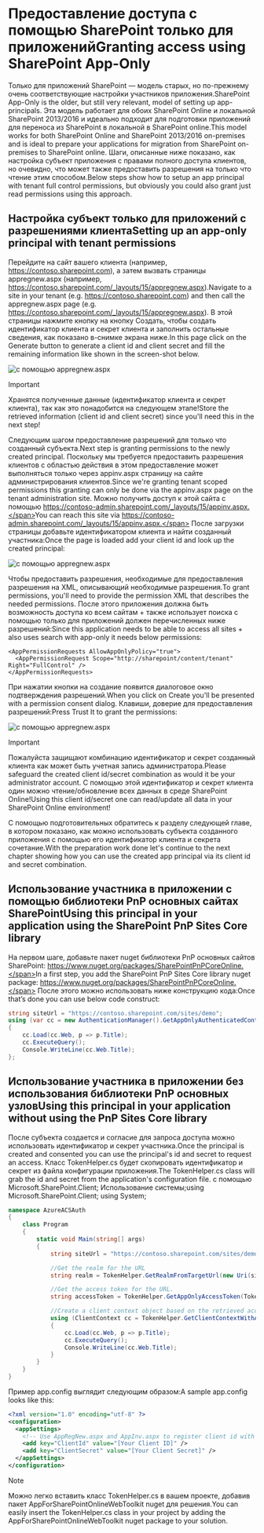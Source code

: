# <a name="granting-access-using-sharepoint-app-only"></a><span data-ttu-id="91913-101">Предоставление доступа с помощью SharePoint только для приложений</span><span class="sxs-lookup"><span data-stu-id="91913-101">Granting access using SharePoint App-Only</span></span>
<span data-ttu-id="91913-102">Только для приложений SharePoint — модель старых, но по-прежнему очень соответствующие настройки участников приложения.</span><span class="sxs-lookup"><span data-stu-id="91913-102">SharePoint App-Only is the older, but still very relevant, model of setting up app-principals.</span></span> <span data-ttu-id="91913-103">Эта модель работает для обоих SharePoint Online и локальной SharePoint 2013/2016 и идеально подходит для подготовки приложений для переноса из SharePoint в локальной в SharePoint online.</span><span class="sxs-lookup"><span data-stu-id="91913-103">This model works for both SharePoint Online and SharePoint 2013/2016 on-premises and is ideal to prepare your applications for migration from SharePoint on-premises to SharePoint online.</span></span> <span data-ttu-id="91913-104">Шаги, описанные ниже показано, как настройка субъект приложения с правами полного доступа клиентов, но очевидно, что может также предоставить разрешения на только что чтение этим способом.</span><span class="sxs-lookup"><span data-stu-id="91913-104">Below steps show how to setup an app principal with tenant full control permissions, but obviously you could also grant just read permissions using this approach.</span></span>

## <a name="setting-up-an-app-only-principal-with-tenant-permissions"></a><span data-ttu-id="91913-105">Настройка субъект только для приложений с разрешениями клиента</span><span class="sxs-lookup"><span data-stu-id="91913-105">Setting up an app-only principal with tenant permissions</span></span>
<span data-ttu-id="91913-106">Перейдите на сайт вашего клиента (например, https://contoso.sharepoint.com), а затем вызвать страницы appregnew.aspx (например, https://contoso.sharepoint.com/_layouts/15/appregnew.aspx).</span><span class="sxs-lookup"><span data-stu-id="91913-106">Navigate to a site in your tenant (e.g. https://contoso.sharepoint.com) and then call the appregnew.aspx page (e.g. https://contoso.sharepoint.com/_layouts/15/appregnew.aspx).</span></span> <span data-ttu-id="91913-107">В этой страницы нажмите кнопку на кнопку Создать, чтобы создать идентификатор клиента и секрет клиента и заполнить остальные сведения, как показано в-снимке экрана ниже.</span><span class="sxs-lookup"><span data-stu-id="91913-107">In this page click on the Generate button to generate a client id and client secret and fill the remaining information like shown in the screen-shot below.</span></span>

![с помощью appregnew.aspx](media/apponly/sharepointapponly1.png)

> [!IMPORTANT]
> <span data-ttu-id="91913-109">Хранятся полученные данные (идентификатор клиента и секрет клиента), так как это понадобится на следующем этапе!</span><span class="sxs-lookup"><span data-stu-id="91913-109">Store the retrieved information (client id and client secret) since you'll need this in the next step!</span></span>

<span data-ttu-id="91913-110">Следующим шагом предоставление разрешений для только что созданный субъекта.</span><span class="sxs-lookup"><span data-stu-id="91913-110">Next step is granting permissions to the newly created principal.</span></span> <span data-ttu-id="91913-111">Поскольку мы требуется предоставить разрешения клиентов с областью действия в этом предоставление может выполняться только через appinv.aspx страницу на сайте администрирования клиентов.</span><span class="sxs-lookup"><span data-stu-id="91913-111">Since we're granting tenant scoped permissions this granting can only be done via the appinv.aspx page on the tenant administration site.</span></span> <span data-ttu-id="91913-112">Можно получить доступ к этой сайта с помощью https://contoso-admin.sharepoint.com/_layouts/15/appinv.aspx.</span><span class="sxs-lookup"><span data-stu-id="91913-112">You can reach this site via https://contoso-admin.sharepoint.com/_layouts/15/appinv.aspx.</span></span> <span data-ttu-id="91913-113">После загрузки страницы добавьте идентификатором клиента и найти созданный участника:</span><span class="sxs-lookup"><span data-stu-id="91913-113">Once the page is loaded add your client id and look up the created principal:</span></span>

![с помощью appregnew.aspx](media/apponly/sharepointapponly2.png)

<span data-ttu-id="91913-115">Чтобы предоставить разрешения, необходимые для предоставления разрешения на XML, описывающий необходимые разрешения.</span><span class="sxs-lookup"><span data-stu-id="91913-115">To grant permissions, you'll need to provide the permission XML that describes the needed permissions.</span></span> <span data-ttu-id="91913-116">После этого приложения должна быть возможность доступа ко всем сайтам + также использует поиска с помощью только для приложений должен перечисленных ниже разрешений:</span><span class="sxs-lookup"><span data-stu-id="91913-116">Since this application needs to be able to access all sites + also uses search with app-only it needs below permissions:</span></span>

```
<AppPermissionRequests AllowAppOnlyPolicy="true">
  <AppPermissionRequest Scope="http://sharepoint/content/tenant" Right="FullControl" />
</AppPermissionRequests>
```

<span data-ttu-id="91913-117">При нажатии кнопки на создание появится диалоговое окно подтверждения разрешений.</span><span class="sxs-lookup"><span data-stu-id="91913-117">When you click on Create you'll be presented with a permission consent dialog.</span></span> <span data-ttu-id="91913-118">Клавиши, доверие для предоставления разрешений:</span><span class="sxs-lookup"><span data-stu-id="91913-118">Press Trust It to grant the permissions:</span></span>

![с помощью appregnew.aspx](media/apponly/sharepointapponly3.png)

> [!IMPORTANT]
> <span data-ttu-id="91913-120">Пожалуйста защищают комбинацию идентификатор и секрет созданный клиента как может быть учетная запись администратора.</span><span class="sxs-lookup"><span data-stu-id="91913-120">Please safeguard the created client id/secret combination as would it be your administrator account.</span></span> <span data-ttu-id="91913-121">С помощью этой идентификатор и секрет клиента один можно чтение/обновление всех данных в среде SharePoint Online!</span><span class="sxs-lookup"><span data-stu-id="91913-121">Using this client id/secret one can read/update all data in your SharePoint Online environment!</span></span>

<span data-ttu-id="91913-122">С помощью подготовительных обратитесь к разделу следующей главе, в котором показано, как можно использовать субъекта созданного приложения с помощью его идентификатор клиента и секрета сочетание.</span><span class="sxs-lookup"><span data-stu-id="91913-122">With the preparation work done let's continue to the next chapter showing how you can use the created app principal via its client id and secret combination.</span></span>

## <a name="using-this-principal-in-your-application-using-the-sharepoint-pnp-sites-core-library"></a><span data-ttu-id="91913-123">Использование участника в приложении с помощью библиотеки PnP основных сайтах SharePoint</span><span class="sxs-lookup"><span data-stu-id="91913-123">Using this principal in your application using the SharePoint PnP Sites Core library</span></span>
<span data-ttu-id="91913-124">На первом шаге, добавьте пакет nuget библиотеки PnP основных сайтов SharePoint: https://www.nuget.org/packages/SharePointPnPCoreOnline.</span><span class="sxs-lookup"><span data-stu-id="91913-124">In a first step, you add the SharePoint PnP Sites Core library nuget package: https://www.nuget.org/packages/SharePointPnPCoreOnline.</span></span> <span data-ttu-id="91913-125">После этого можно использовать ниже конструкцию кода:</span><span class="sxs-lookup"><span data-stu-id="91913-125">Once that’s done you can use below code construct:</span></span>

```C#
string siteUrl = "https://contoso.sharepoint.com/sites/demo";
using (var cc = new AuthenticationManager().GetAppOnlyAuthenticatedContext(siteUrl, "[Your Client ID]", "[Your Client Secret]"))
{
    cc.Load(cc.Web, p => p.Title);
    cc.ExecuteQuery();
    Console.WriteLine(cc.Web.Title);
};
```

## <a name="using-this-principal-in-your-application-without-using-the-pnp-sites-core-library"></a><span data-ttu-id="91913-126">Использование участника в приложении без использования библиотеки PnP основных узлов</span><span class="sxs-lookup"><span data-stu-id="91913-126">Using this principal in your application without using the PnP Sites Core library</span></span>
<span data-ttu-id="91913-127">После субъекта создается и согласие для запроса доступа можно использовать идентификатор и секрет участника.</span><span class="sxs-lookup"><span data-stu-id="91913-127">Once the principal is created and consented you can use the principal's id and secret to request an access.</span></span> <span data-ttu-id="91913-128">Класс TokenHelper.cs будет скопировать идентификатор и секрет из файла конфигурации приложения.</span><span class="sxs-lookup"><span data-stu-id="91913-128">The TokenHelper.cs class will grab the id and secret from the application's configuration file.</span></span>
<span data-ttu-id="91913-129">с помощью Microsoft.SharePoint.Client; Использование системы;</span><span class="sxs-lookup"><span data-stu-id="91913-129">using Microsoft.SharePoint.Client; using System;</span></span>

```C#
namespace AzureACSAuth
{
    class Program
    {
        static void Main(string[] args)
        {
            string siteUrl = "https://contoso.sharepoint.com/sites/demo";

            //Get the realm for the URL
            string realm = TokenHelper.GetRealmFromTargetUrl(new Uri(siteUrl));

            //Get the access token for the URL.  
            string accessToken = TokenHelper.GetAppOnlyAccessToken(TokenHelper.SharePointPrincipal, new Uri(siteUrl).Authority, realm).AccessToken;

            //Create a client context object based on the retrieved access token
            using (ClientContext cc = TokenHelper.GetClientContextWithAccessToken(siteUrl, accessToken))
            {
                cc.Load(cc.Web, p => p.Title);
                cc.ExecuteQuery();
                Console.WriteLine(cc.Web.Title);
            }
        }
    }
}
```

<span data-ttu-id="91913-130">Пример app.config выглядит следующим образом:</span><span class="sxs-lookup"><span data-stu-id="91913-130">A sample app.config looks like this:</span></span>

```XML
<?xml version="1.0" encoding="utf-8" ?>
<configuration>
  <appSettings>
    <!-- Use AppRegNew.aspx and AppInv.aspx to register client id with secret -->
    <add key="ClientId" value="[Your Client ID]" />
    <add key="ClientSecret" value="[Your Client Secret]" />
  </appSettings>
</configuration>
```

> [!NOTE]
> <span data-ttu-id="91913-131">Можно легко вставить класс TokenHelper.cs в вашем проекте, добавив пакет AppForSharePointOnlineWebToolkit nuget для решения.</span><span class="sxs-lookup"><span data-stu-id="91913-131">You can easily insert the TokenHelper.cs class in your project by adding the AppForSharePointOnlineWebToolkit nuget package to your solution.</span></span>

